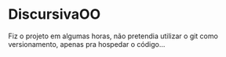 # DiscursivaOO

Fiz o projeto em algumas horas, não pretendia utilizar o git como versionamento, apenas pra hospedar o código...
